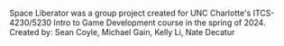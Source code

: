 Space Liberator was a group project created for UNC Charlotte's ITCS-4230/5230 Intro to Game Development course in the spring of 2024. 
Created by: Sean Coyle, Michael Gain, Kelly Li, Nate Decatur
